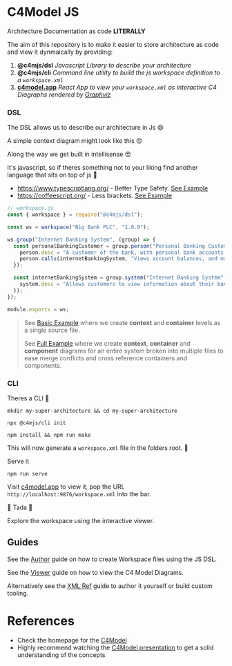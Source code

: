 # C4Model JS

Architecture Documentation as code **LITERALLY**

The aim of this repository is to make it easier to store architecture as code and view it dynmaically by providing:

1. **@c4mjs/dsl** _Javascript Library to describe your architecture_
2. **@c4mjs/cli** _Command line utility to build the js workspace definition to a `workspace.xml`_
3. **[c4model.app](https://c4model.app/)** _React App to view your `workspace.xml` as interactive C4 Diagraphs rendered by [Graphviz](https://graphviz.org/)_

### DSL

The DSL allows us to describe our architecture in Js 😄

A simple context diagram might look like this 😌

Along the way we get built in intellisense 😍

It's javascript, so if theres something not to your liking find another language that sits on top of js 🤯

- https://www.typescriptlang.org/ - Better Type Safety. [See Example](https://github.com/c4mjs/c4mjs/tree/main/examples/big-bank-plc-full)
- https://coffeescript.org/ - Less brackets. [See Example](https://github.com/c4mjs/c4mjs/tree/main/examples/big-bank-plc-cs)

```javascript
// workspace.js
const { workspace } = require("@c4mjs/dsl");

const ws = workspace("Big Bank PLC", "1.0.0");

ws.group("Internet Banking System", (group) => {
  const personalBankingCustomer = group.person("Personal Banking Customer", (person) => {
    person.desc = "A customer of the bank, with personal bank accounts.";
    person.calls(internetBankingSystem, "Views account balances, and makes payments using");
  });

  const internetBankingSystem = group.system("Internet Banking System", (system) => {
    system.desc = "Allows customers to view information about their bank accountsm and make payments.";
  });
});

module.exports = ws;
```

> See [Basic Example](https://github.com/JonathanTurnock/c4mjs/tree/main/examples/big-bank-plc) where we create **context** and **container**
> levels as a single source file.
>
> See [Full Example](https://github.com/JonathanTurnock/c4mjs/tree/main/examples/big-bank-plc-full) where we create **context**, **container** 
> and **component** diagrams for an entire system broken into multiple files to ease merge conflicts and cross reference containers and components.

### CLI

Theres a CLI 🤤

```shell
mkdir my-super-architecture && cd my-super-architecture

npx @c4mjs/cli init

npm install && npm run make
```

This will now generate a `workspace.xml` file in the folders root. 🚀

Serve it

```shell
npm run serve
```

Visit [c4model.app](https://c4model.app/) to view it, pop the URL `http://localhost:9876/workspace.xml` into the bar.

🎉 Tada 🎉

Explore the workspace using the interactive viewer.

## Guides

See the [Author](./AUTHOR.md) guide on how to create Workspace files using the JS DSL.

See the [Viewer](./VIEWER.md) guide on how to view the C4 Model Diagrams.

Alternatively see the [XML Ref](./XML_REF.md) guide to author it yourself or build custom tooling.

# References

- Check the homepage for the [C4Model](https://c4model.com/)
- Highly recommend watching the [C4Model presentation](https://www.youtube.com/watch?v=x2-rSnhpw0g) to get a solid understanding of the concepts